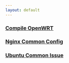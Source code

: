 ```yaml
---
layout: default
---
```


### [Compile OpenWRT](./page/compile-openwrt.html)

### [Nginx Common Config](./page/nginx-common-config.html)

### [Ubuntu Common Issue](./pages/ubuntu-common-issue.html)